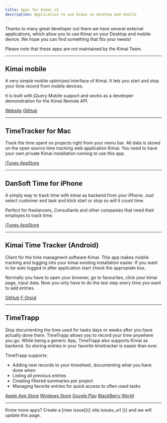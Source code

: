 ```yaml
---
title: Apps for Kimai v1
description: Application to use Kimai on desktop and mobile
---
```


Thanks to many great developer out there we have several external applications, which allow you to use Kimai on your Desktop and mobile device.
We hope you can find something that fits your needs!

Please note that these apps are not maintained by the Kimai Team.

* * *

## Kimai mobile

A very simple mobile optimized interface of Kimai. It lets you start and stop your time record from mobile devices.

It is built with jQuery Mobile support and works as a developer demonstration for the Kimai Remote API.

<a href="{% link _v1/kimai-mobile.md %}" class="btn btn-primary">Website</a>
<a href="https://github.com/kimai/kimai-mobile" class="btn btn-primary">GitHub</a>

* * *

## TimeTracker for Mac

Track the time spent on projects right from your menu bar. All data is stored on the open source time tracking web application Kimai.
You need to have your own private Kimai installation running to use this app.

<a href="https://itunes.apple.com/at/app/timetracker/id721776102?mt=12" class="btn btn-primary">iTunes AppStore</a>

* * *

## DanSoft Time for iPhone

A simply way to track time with kimai as backend from your iPhone. Just select customer and task and klick start or stop so will it count time.

Perfect for freelancers, Consultants and other companies that need their employes to track time.

<a href="https://itunes.apple.com/se/app/dansoft-time/id663930670?l=en&mt=8" class="btn btn-primary">iTunes AppStore</a>

* * *

## Kimai Time Tracker (Android)

Client for the time managment software Kimai. This app makes mobile tracking and logging into your kimai existing installation easier. 
If you want to be auto logged in after application start check the appropiate box.

Normally you have to open your browser, go to favourites, click your kimai page, input data. Now you only have to do the last step every time you want to add entries.

<a href="https://github.com/de-live-gdev/kimai-android" class="btn btn-primary">GitHub</a>
<a href="https://f-droid.org/repository/browse/?fdid=de.live.gdev.timetracker" class="btn btn-primary">F-Droid</a>

* * *

## TimeTrapp

Stop documenting the time used for tasks days or weeks after you have actually done them. TimeTrapp allows you to record your time anywhere you go.
While being a generic App, TimeTrapp also supports Kimai as backend. So storing entries in your favorite timetracker is easier than ever.

TimeTrapp supports:

*   Adding new records to your timesheet, documenting what you have done when
*   Listing all previous entries
*   Creating filtered summaries per project
*   Managing favorite entries for quick access to often used tasks

<a href="https://geo.itunes.apple.com/at/app/timetrapp/id1059376948?mt=8" class="btn btn-primary">Apple App Store</a>
<a href="https://www.microsoft.com/store/apps/9nblggh6ctdk" class="btn btn-primary">Windows Store</a>
<a href="https://play.google.com/store/apps/details?id=at.senegate.app.timetrapp" class="btn btn-primary">Google Play</a>
<a href="http://appworld.blackberry.com/webstore/content/59988612" class="btn btn-primary">BlackBerry World</a>

* * *

Know more apps? Create a [new issue]({{ site.issues_url }}) and we will update this page.
